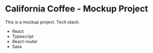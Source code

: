 # California Coffee - Mockup Project

This is a mockup project. Tech stack:

* React 
* Typescript
* React-router
* Sass